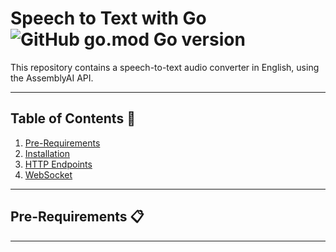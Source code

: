 # Speech to Text with Go ![GitHub go.mod Go version](https://img.shields.io/github/go-mod/go-version/ChrisCodeX/Speech-To-Text-Go)

This repository contains a speech-to-text audio converter in English, using the AssemblyAI API.

---

## **Table of Contents** 📖  
1. [Pre-Requirements](#pre-requirements-)
2. [Installation](#installation-)
3. [HTTP Endpoints](#http-endpoints-desktop_computer)
4. [WebSocket](#websocket-)

---
## **Pre-Requirements** 📋  
---